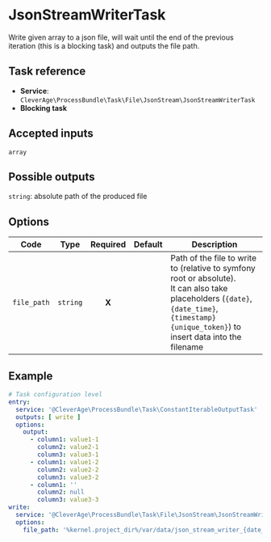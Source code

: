 JsonStreamWriterTask
===============

Write given array to a json file, will wait until the end of the previous iteration (this is a blocking task) and outputs
the file path.

Task reference
--------------

* **Service**: `CleverAge\ProcessBundle\Task\File\JsonStream\JsonStreamWriterTask`
* **Blocking task**

Accepted inputs
---------------

`array`

Possible outputs
----------------

`string`: absolute path of the produced file

Options
-------

| Code        | Type     | Required | Default | Description                                                                                                                                                                                       |
|-------------|----------|:--------:|---------|---------------------------------------------------------------------------------------------------------------------------------------------------------------------------------------------------|
| `file_path` | `string` |  **X**   |         | Path of the file to write to (relative to symfony root or absolute).<br/>It can also take placeholders (`{date}`, `{date_time}`, `{timestamp}` `{unique_token}`) to insert data into the filename |

Example
----------------

```yaml
# Task configuration level
entry:
  service: '@CleverAge\ProcessBundle\Task\ConstantIterableOutputTask'
  outputs: [ write ]
  options:
    output:
      - column1: value1-1
        column2: value2-1
        column3: value3-1
      - column1: value1-2
        column2: value2-2
        column3: value3-2
      - column1: ''
        column2: null
        column3: value3-3
write:
  service: '@CleverAge\ProcessBundle\Task\File\JsonStream\JsonStreamWriterTask'
  options:
    file_path: '%kernel.project_dir%/var/data/json_stream_writer_{date_time}.csv'
```
